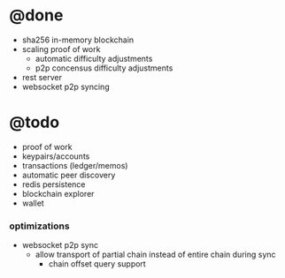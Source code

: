 # @done
- sha256 in-memory blockchain
- scaling proof of work
  - automatic difficulty adjustments
  - p2p concensus difficulty adjustments
- rest server
- websocket p2p syncing

# @todo
- proof of work
- keypairs/accounts
- transactions (ledger/memos)
- automatic peer discovery
- redis persistence
- blockchain explorer
- wallet

### optimizations
- websocket p2p sync
  - allow transport of partial chain instead of entire chain during sync
    - chain offset query support

